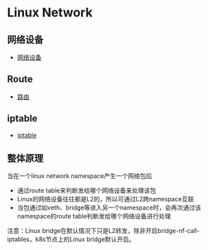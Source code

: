 # Linux Network

## 网络设备
- [网络设备](devices.md)

## Route
- [路由](route.md)

## iptable
- [iptable](iptable.md)



## 整体原理

当在一个linux network namespace产生一个网络包后

- 通过route table来判断发给哪个网络设备来处理该包
- Linux的网络设备往往都是L2的，所以可通过L2跨namespace互联
- 当包通过如veth、bridge等进入另一个namespace时，会再次通过该namespace的route table判断发给哪个网络设备进行处理

注意：Linux bridge在默认情况下只是L2转发，除非开启bridge-nf-call-iptables，k8s节点上的Linux bridge默认开启。